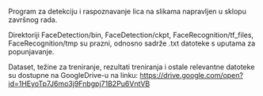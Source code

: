Program za detekciju i raspoznavanje lica na slikama napravljen u sklopu završnog rada.

Direktoriji FaceDetection/bin, FaceDetection/ckpt, FaceRecognition/tf_files, FaceRecognition/tmp su prazni, odnosno sadrže .txt datoteke s uputama za popunjavanje.

Dataset, težine za treniranje, rezultati treniranja i ostale relevantne datoteke su dostupne na GoogleDrive-u na linku: https://drive.google.com/open?id=1HEyoTp7J6mo3j9Fnbgpj71B2Pu6VntVB
